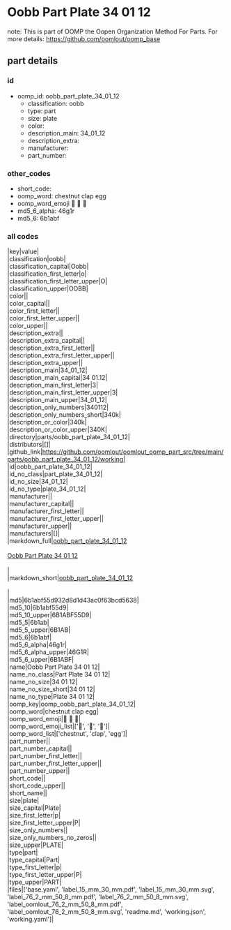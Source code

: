 # Oobb Part Plate 34 01 12  

note: This is part of OOMP the Oopen Organization Method For Parts. For more details: https://github.com/oomlout/oomp_base

##  part details





### id
* oomp_id: oobb_part_plate_34_01_12
  * classification: oobb
  * type: part
  * size: plate
  * color: 
  * description_main: 34_01_12
  * description_extra: 
  * manufacturer: 
  * part_number: 

### other_codes
* short_code: 
* oomp_word: chestnut clap egg
* oomp_word_emoji :chestnut: :clap: :egg:
* md5_6_alpha: 46g1r
* md5_6: 6b1abf

### all codes 
|key|value|  
|classification|oobb|  
|classification_capital|Oobb|  
|classification_first_letter|o|  
|classification_first_letter_upper|O|  
|classification_upper|OOBB|  
|color||  
|color_capital||  
|color_first_letter||  
|color_first_letter_upper||  
|color_upper||  
|description_extra||  
|description_extra_capital||  
|description_extra_first_letter||  
|description_extra_first_letter_upper||  
|description_extra_upper||  
|description_main|34_01_12|  
|description_main_capital|34 01.12|  
|description_main_first_letter|3|  
|description_main_first_letter_upper|3|  
|description_main_upper|34_01_12|  
|description_only_numbers|340112|  
|description_only_numbers_short|340k|  
|description_or_color|340k|  
|description_or_color_upper|340K|  
|directory|parts/oobb_part_plate_34_01_12|  
|distributors|[]|  
|github_link|https://github.com/oomlout/oomlout_oomp_part_src/tree/main/parts/oobb_part_plate_34_01_12/working|  
|id|oobb_part_plate_34_01_12|  
|id_no_class|part_plate_34_01_12|  
|id_no_size|34_01_12|  
|id_no_type|plate_34_01_12|  
|manufacturer||  
|manufacturer_capital||  
|manufacturer_first_letter||  
|manufacturer_first_letter_upper||  
|manufacturer_upper||  
|manufacturers|[]|  
|markdown_full|[oobb_part_plate_34_01_12](https://github.com/oomlout/oomlout_oomp_part_src/tree/main/parts/oobb_part_plate_34_01_12/working)<br>[](https://github.com/oomlout/oomlout_oomp_part_src/tree/main/parts/oobb_part_plate_34_01_12/working)<br>[Oobb Part Plate 34 01 12](https://github.com/oomlout/oomlout_oomp_part_src/tree/main/parts/oobb_part_plate_34_01_12/working)<br><br>|  
|markdown_short|[oobb_part_plate_34_01_12](https://github.com/oomlout/oomlout_oomp_part_src/tree/main/parts/oobb_part_plate_34_01_12/working)<br><br>|  
|md5|6b1abf55d932d8d1d43ac0f63bcd5638|  
|md5_10|6b1abf55d9|  
|md5_10_upper|6B1ABF55D9|  
|md5_5|6b1ab|  
|md5_5_upper|6B1AB|  
|md5_6|6b1abf|  
|md5_6_alpha|46g1r|  
|md5_6_alpha_upper|46G1R|  
|md5_6_upper|6B1ABF|  
|name|Oobb Part Plate 34 01 12|  
|name_no_class|Part Plate 34 01 12|  
|name_no_size|34 01 12|  
|name_no_size_short|34 01 12|  
|name_no_type|Plate 34 01 12|  
|oomp_key|oomp_oobb_part_plate_34_01_12|  
|oomp_word|chestnut clap egg|  
|oomp_word_emoji|:chestnut: :clap: :egg:|  
|oomp_word_emoji_list|[':chestnut:', ':clap:', ':egg:']|  
|oomp_word_list|['chestnut', 'clap', 'egg']|  
|part_number||  
|part_number_capital||  
|part_number_first_letter||  
|part_number_first_letter_upper||  
|part_number_upper||  
|short_code||  
|short_code_upper||  
|short_name||  
|size|plate|  
|size_capital|Plate|  
|size_first_letter|p|  
|size_first_letter_upper|P|  
|size_only_numbers||  
|size_only_numbers_no_zeros||  
|size_upper|PLATE|  
|type|part|  
|type_capital|Part|  
|type_first_letter|p|  
|type_first_letter_upper|P|  
|type_upper|PART|  
|files|['base.yaml', 'label_15_mm_30_mm.pdf', 'label_15_mm_30_mm.svg', 'label_76_2_mm_50_8_mm.pdf', 'label_76_2_mm_50_8_mm.svg', 'label_oomlout_76_2_mm_50_8_mm.pdf', 'label_oomlout_76_2_mm_50_8_mm.svg', 'readme.md', 'working.json', 'working.yaml']|  
